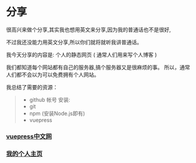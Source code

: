 # 分享

很高兴来做个分享,其实我也想用英文来分享,因为我的普通话也不是很好,

不过我还没能力用英文分享,所以你们就将就听我讲普通话。


  我今天分享的内容是: 个人的静态网页 ( 通常人们用来写个人博客 )

我们都知道每个网站都有自己的服务器,搞个服务器又是很麻烦的事。
所以，通常人们都不会以为可以免费拥有个人网站。

我总结了需要的资源：
> * github 帐号
  安装:
> *  git 
> *  npm (安装Node.js即有)
> * vuepress 
### [vuepress中文网](http://caibaojian.com/vuepress/guide/getting-started.html)

### [我的个人主页](https://raymond-hong.github.io)